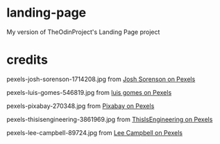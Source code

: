 # landing-page
My version of TheOdinProject's Landing Page project

# credits
pexels-josh-sorenson-1714208.jpg from [Josh Sorenson on Pexels](https://www.pexels.com/photo/black-flat-screen-computer-monitor-1714208/)

pexels-luis-gomes-546819.jpg from [luis gomes on Pexels](https://www.pexels.com/photo/close-up-photo-of-programming-of-codes-546819/)

pexels-pixabay-270348.jpg from [Pixabay on Pexels](https://www.pexels.com/photo/abstract-business-code-coder-270348/)

pexels-thisisengineering-3861969.jpg from [ThisIsEngineering on Pexels](https://www.pexels.com/photo/code-projected-over-woman-3861969/)

pexels-lee-campbell-89724.jpg from [Lee Campbell on Pexels](https://www.pexels.com/photo/imac-turend-on-89724/)